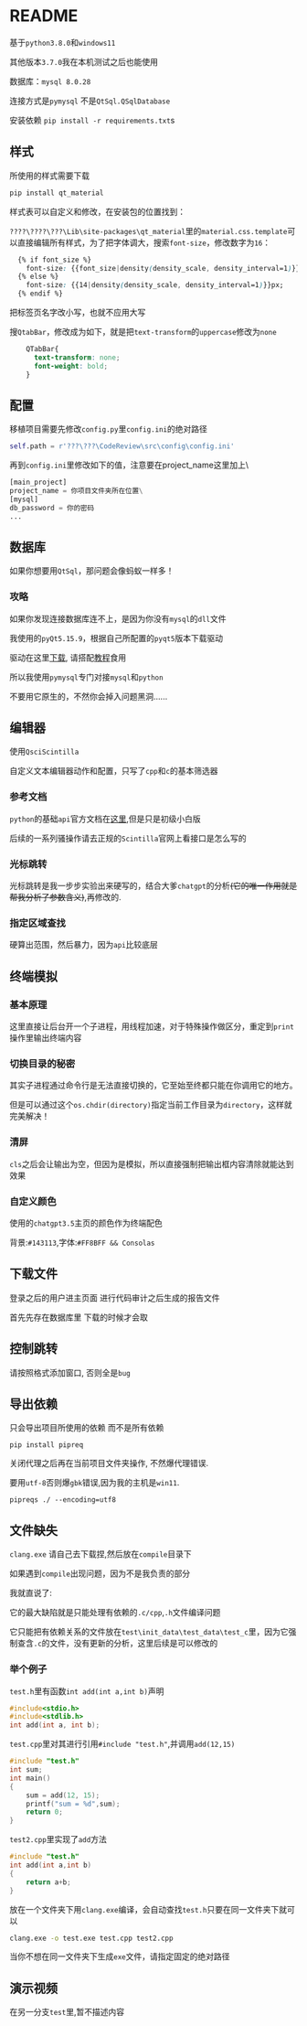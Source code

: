 # README

基于`python3.8.0`和`windows11`

其他版本`3.7.0`我在本机测试之后也能使用

数据库：`mysql 8.0.28`

连接方式是`pymysql` 不是`QtSql.QSqlDatabase`

安装依赖 `pip install -r requirements.txt`s

## 样式

所使用的样式需要下载

```bash
pip install qt_material
```

样式表可以自定义和修改，在安装包的位置找到：

`????\????\???\Lib\site-packages\qt_material`里的`material.css.template`可以直接编辑所有样式，为了把字体调大，搜索`font-size`，修改数字为`16`：

```css
  {% if font_size %}
    font-size: {{font_size|density(density_scale, density_interval=1)}}px;
  {% else %}
    font-size: {{14|density(density_scale, density_interval=1)}}px;
  {% endif %}
```

把标签页名字改小写，也就不应用大写

搜`QtabBar`，修改成为如下，就是把`text-transform`的`uppercase`修改为`none`
```css
    QTabBar{
      text-transform: none;
      font-weight: bold;
    }
```

## 配置

移植项目需要先修改`config.py`里`config.ini`的绝对路径

```python
self.path = r'???\???\CodeReview\src\config\config.ini'
```

再到`config.ini`里修改如下的值，注意要在project_name这里加上\

```python
[main_project]
project_name = 你项目文件夹所在位置\
[mysql]
db_password = 你的密码
...
```

## 数据库

如果你想要用`QtSql`，那问题会像蚂蚁一样多！

### 攻略

如果你发现连接数据库连不上，是因为你没有`mysql`的`dll`文件

我使用的`pyQt5.15.9`，根据自己所配置的`pyqt5`版本下载驱动

驱动在这里[下载](https://github.com/thecodemonkey86/qt_mysql_driver/releases?page=4), 请搭配[教程](https://blog.csdn.net/qq_41264992/article/details/120933623)食用

所以我使用`pymysql`专门对接`mysql`和`python`

不要用它原生的，不然你会掉入问题黑洞......

## 编辑器

使用`QsciScintilla`

自定义文本编辑器动作和配置，只写了`cpp`和`c`的基本筛选器

### 参考文档

`python`的基础`api`官方文档在[这里](https://qscintilla.com),但是只是初级小白版

后续的一系列骚操作请去正规的`Scintilla`官网上看接口是怎么写的

### 光标跳转

光标跳转是我一步步实验出来硬写的，结合大爹`chatgpt`的分析~~(它的唯一作用就是帮我分析了参数含义)~~,再修改的.

### 指定区域查找

硬算出范围，然后暴力，因为`api`比较底层

## 终端模拟

### 基本原理

这里直接让后台开一个子进程，用线程加速，对于特殊操作做区分，重定到`print`操作里输出终端内容

### 切换目录的秘密

其实子进程通过命令行是无法直接切换的，它至始至终都只能在你调用它的地方。

但是可以通过这个`os.chdir(directory)`指定当前工作目录为`directory`，这样就完美解决！

### 清屏

`cls`之后会让输出为空，但因为是模拟，所以直接强制把输出框内容清除就能达到效果

### 自定义颜色

使用的`chatgpt3.5`主页的颜色作为终端配色

背景:`#143113`,字体:`#FF8BFF && Consolas`

## 下载文件

登录之后的用户进主页面 进行代码审计之后生成的报告文件

首先先存在数据库里 下载的时候才会取

## 控制跳转

请按照格式添加窗口, 否则全是`bug`

## 导出依赖 

只会导出项目所使用的依赖 而不是所有依赖

`pip install pipreq`

关闭代理之后再在当前项目文件夹操作, 不然爆代理错误.

要用`utf-8`否则爆`gbk`错误,因为我的主机是`win11`.

`pipreqs ./ --encoding=utf8`

## 文件缺失

`clang.exe` 请自己去下载捏,然后放在`compile`目录下

如果遇到`compile`出现问题，因为不是我负责的部分

我就直说了:

它的最大缺陷就是只能处理有依赖的`.c/cpp`,`.h`文件编译问题

它只能把有依赖关系的文件放在`test\init_data\test_data\test_c`里，因为它强制查含`.c`的文件，没有更新的分析，这里后续是可以修改的

### 举个例子

`test.h`里有函数`int add(int a,int b)`声明
```c++
#include<stdio.h>
#include<stdlib.h>
int add(int a, int b);
```

`test.cpp`里对其进行引用`#include "test.h"`,并调用`add(12,15)`
```c++
#include "test.h"
int sum;
int main()
{
    sum = add(12, 15);
    printf("sum = %d",sum);
    return 0;
}
```
`test2.cpp`里实现了`add`方法
```c++
#include "test.h"
int add(int a,int b)
{
    return a+b;
}
```
放在一个文件夹下用`clang.exe`编译，会自动查找`test.h`只要在同一文件夹下就可以
```bash
clang.exe -o test.exe test.cpp test2.cpp    
```
当你不想在同一文件夹下生成`exe`文件，请指定固定的绝对路径
## 演示视频

在另一分支`test`里,暂不描述内容
